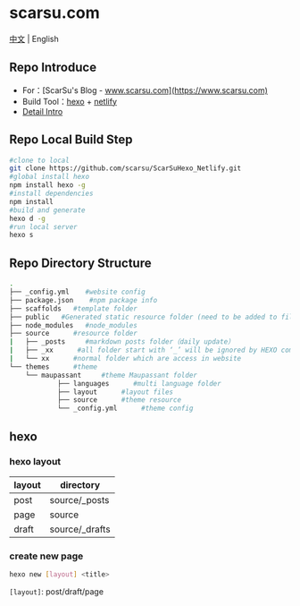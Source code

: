 
# scarsu.com

[中文](./readme.md) | English

## Repo Introduce

- For：[ScarSu's Blog - www.scarsu.com](https://www.scarsu.com)
- Build Tool：[hexo](https://hexo.io) + [netlify](https://www.netlify.com/)
- [Detail Intro](https://www.scarsu.com/hello_hexo/)

## Repo Local Build Step

```bash
#clone to local
git clone https://github.com/scarsu/ScarSuHexo_Netlify.git
#global install hexo
npm install hexo -g
#install dependencies
npm install
#build and generate
hexo d -g
#run local server
hexo s
```

## Repo Directory Structure

```bash
.
├── _config.yml    #website config
├── package.json    #npm package info
├── scaffolds   #template folder
├── public   #Generated static resource folder (need to be added to file .gignore）
├── node_modules   #node_modules
├── source      #resource folder
|   ├── _posts     #markdown posts folder（daily update）
|   ├── _xx      #all folder start with ‘_’ will be ignored by HEXO complier
|   └── xx      #normal folder which are access in website
└── themes      #theme
    └── maupassant     #theme Maupassant folder
            ├── languages      #multi language folder
            ├── layout      #layout files
            ├── source      #theme resource
            └── _config.yml      #theme config

```

## hexo

### hexo layout

|layout | directory |
|--- | --- |
|post | source/_posts|
|page | source|
|draft | source/_drafts|

### create new page

```bash
hexo new [layout] <title>
```

`[layout]`: post/draft/page
